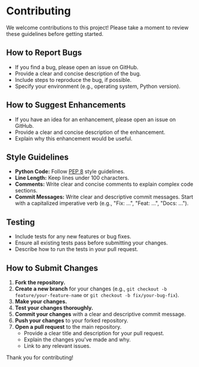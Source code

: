 # Contributing

We welcome contributions to this project! Please take a moment to review these guidelines before getting started.

## How to Report Bugs

- If you find a bug, please open an issue on GitHub.
- Provide a clear and concise description of the bug.
- Include steps to reproduce the bug, if possible.
- Specify your environment (e.g., operating system, Python version).

## How to Suggest Enhancements

- If you have an idea for an enhancement, please open an issue on GitHub.
- Provide a clear and concise description of the enhancement.
- Explain why this enhancement would be useful.

## Style Guidelines

- **Python Code:** Follow [PEP 8](https://www.python.org/dev/peps/pep-0008/) style guidelines.
- **Line Length:** Keep lines under 100 characters.
- **Comments:** Write clear and concise comments to explain complex code sections.
- **Commit Messages:** Write clear and descriptive commit messages. Start with a capitalized imperative verb (e.g., "Fix: ...", "Feat: ...", "Docs: ...").

## Testing

- Include tests for any new features or bug fixes.
- Ensure all existing tests pass before submitting your changes.
- Describe how to run the tests in your pull request.

## How to Submit Changes

1.  **Fork the repository.**
2.  **Create a new branch** for your changes (e.g., `git checkout -b feature/your-feature-name` or `git checkout -b fix/your-bug-fix`).
3.  **Make your changes.**
4.  **Test your changes thoroughly.**
5.  **Commit your changes** with a clear and descriptive commit message.
6.  **Push your changes** to your forked repository.
7.  **Open a pull request** to the main repository.
    - Provide a clear title and description for your pull request.
    - Explain the changes you've made and why.
    - Link to any relevant issues.

Thank you for contributing!
